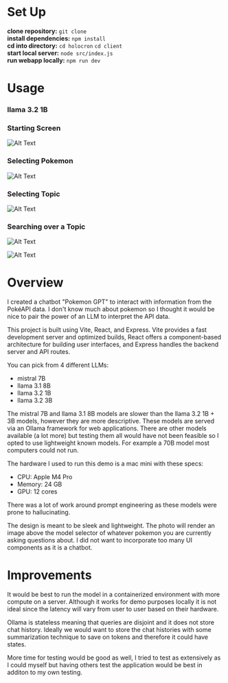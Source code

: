 # Set Up
**clone repository:** `git clone `  
**install dependencies:** `npm install`  
**cd into directory:** `cd holocron` `cd client`  
**start local server:** `node src/index.js`  
**run webapp locally:** `npm run dev`

# Usage

### llama 3.2 1B 

### Starting Screen
![Alt Text](client/src/assets/start_page.png)

### Selecting Pokemon
![Alt Text](client/src/assets/pokemon_selection.png)

### Selecting Topic
![Alt Text](client/src/assets/topic_selection.png)

### Searching over a Topic
![Alt Text](client/src/assets/moves_query.png)

![Alt Text](client/src/assets/moves_query_continued.png)

# Overview
I created a chatbot "Pokemon GPT" to interact with information from the PokéAPI data.
I don't know much about pokemon so I thought it would be nice to pair the power of an LLM to interpret the API data.

This project is built using Vite, React, and Express. Vite provides a fast development server and optimized builds, React offers a component-based architecture for building user interfaces, and Express handles the backend server and API routes.

You can pick from 4 different LLMs:
- mistral 7B
- llama 3.1 8B
- llama 3.2 1B
- llama 3.2 3B

The mistral 7B and llama 3.1 8B models are slower than the llama 3.2 1B + 3B models, however they are more descriptive. These models are served via an Ollama framework for web applications. There are other models available (a lot more) but testing them all would have not been feasible so I opted to use lightweight known models. For example a 70B model most computers could not run. 

The hardware I used to run this demo is a mac mini with these specs:
- CPU: Apple M4 Pro
- Memory: 24 GB
- GPU: 12 cores

There was a lot of work around prompt engineering as these models were prone to hallucinating.

The design is meant to be sleek and lightweight. The photo will render an image above the model selector of whatever pokemon you are currently asking questions about. I did not want to incorporate too many UI components as it is a chatbot.

# Improvements

It would be best to run the model in a containerized environment with more compute on a server. Although it works for demo purposes locally it is not ideal since the latency will vary from user to user based on their hardware.

Ollama is stateless meaning that queries are disjoint and it does not store chat history. Ideally we would want to store the chat histories with some summarization technique to save on tokens and therefore it could have states.

More time for testing would be good as well, I tried to test as extensively as I could myself but having others test the application would be best in additon to my own testing.

